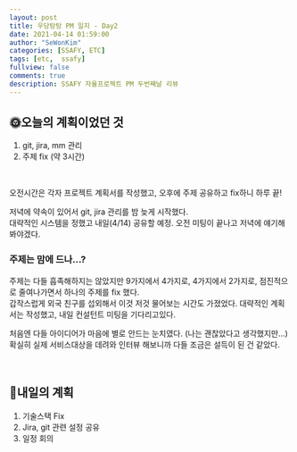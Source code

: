 ```yaml
---
layout: post
title: 우당탕탕 PM 일지 - Day2 
date: 2021-04-14 01:59:00
author: "SeWonKim"
categories: [SSAFY, ETC]
tags: [etc,  ssafy]
fullview: false
comments: true
description: SSAFY 자율프로젝트 PM 두번째날 리뷰
---
```


## 🌞오늘의 계획이었던 것

1. git, jira, mm 관리
2. 주제 fix (약 3시간)

&nbsp;

오전시간은 각자 프로젝트 계획서를 작성했고, 오후에 주제 공유하고 fix하니 하루 끝!

저녁에 약속이 있어서 git, jira 관리를 밤 늦게 시작했다.      
대략적인 시스템을 정했고 내일(4/14) 공유할 예정. 오전 미팅이 끝나고 저녁에 얘기해봐야겠다.


### 주제는 맘에 드나...?

주제는 다들 흡족해하지는 않았지만 9가지에서 4가지로, 4가지에서 2가지로, 점진적으로 줄여나가면서 하나의 주제를 fix 했다.       
갑작스럽게 외국 친구를 섭외해서 이것 저것 물어보는 시간도 가졌었다. 대략적인 계획서는 작성했고, 내일 컨설턴트 미팅을 기다리고있다.

처음엔 다들 아이디어가 마음에 별로 안드는 눈치였다. (나는 괜찮았다고 생각했지만...)     
확실히 실제 서비스대상을 데려와 인터뷰 해보니까 다들 조금은 설득이 된 건 같았다.

&nbsp;
&nbsp;


## 🌝내일의 계획

1. 기술스택 Fix
2. Jira, git 관련 설정 공유
3. 일정 회의 

&nbsp;
&nbsp;
